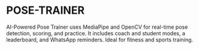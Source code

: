 # POSE-TRAINER
AI-Powered Pose Trainer uses MediaPipe and OpenCV for real-time pose detection, scoring, and practice. It includes coach and student modes, a leaderboard, and WhatsApp reminders. Ideal for fitness and sports training.
